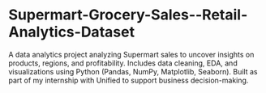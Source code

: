 # Supermart-Grocery-Sales--Retail-Analytics-Dataset
A data analytics project analyzing Supermart sales to uncover insights on products, regions, and profitability. Includes data cleaning, EDA, and visualizations using Python (Pandas, NumPy, Matplotlib, Seaborn). Built as part of my internship with Unified to support business decision-making.
